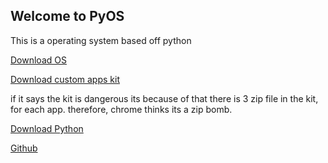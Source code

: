## Welcome to PyOS

This is a operating system based off python
  
[Download OS](https://github.com/PyOS-Inc/PyOS-Inc.github.io/files/5647876/pyos_release_1.zip)

[Download custom apps kit](https://github.com/PyOS-Inc/PyOS-Inc.github.io/files/5647878/custom.app.kits.zip)

if it says the kit is dangerous its because of that there is 3 zip file in the kit, for each app. therefore, chrome thinks its a zip bomb.

[Download Python](https://www.python.org/ftp/python/3.9.0/python-3.9.0-amd64.exe)

[Github](https://github.com/PyOS-Inc/PyOS-Inc.github.io/tree/main)
